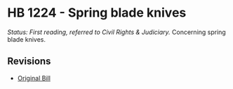 # HB 1224 - Spring blade knives
*Status: First reading, referred to Civil Rights & Judiciary.*
Concerning spring blade knives.

## Revisions
* [Original Bill](1/)